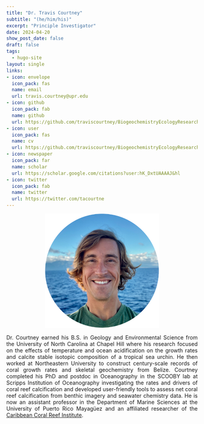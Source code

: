 ```yaml
---
title: "Dr. Travis Courtney"
subtitle: "(he/him/his)"
excerpt: "Principle Investigator"
date: 2024-04-20
show_post_date: false
draft: false
tags:
  - hugo-site
layout: single
links:
- icon: envelope
  icon_pack: fas
  name: email
  url: travis.courtney@upr.edu
- icon: github
  icon_pack: fab
  name: github
  url: https://github.com/traviscourtney/BiogeochemistryEcologyResearchGroup/raw/main/content/contact/TravisCourtneyCV.pdf
- icon: user 
  icon_pack: fas
  name: cv
  url: https://github.com/traviscourtney/BiogeochemistryEcologyResearchGroup/raw/main/content/contact/TravisCourtneyCV.pdf
- icon: newspaper
  icon_pack: far
  name: scholar
  url: https://scholar.google.com/citations?user:hK_DxtUAAAAJ&hl
- icon: twitter
  icon_pack: fab
  name: twitter
  url: https://twitter.com/tacourtne
---
```


<div style="text-align: center;">
<img src="featured-hex.PNG" width="300"> 
</div>

<div style="text-align: justify;">

Dr. Courtney earned his B.S. in Geology and Environmental Science from the University of North Carolina at Chapel Hill where his research focused on the effects of temperature and ocean acidification on the growth rates and calcite stable isotopic composition of a tropical sea urchin. He then worked at Northeastern University to construct century-scale records of coral growth rates and skeletal geochemistry from Belize. Courtney completed his PhD and postdoc in Oceanography in the SCOOBY lab at Scripps Institution of Oceanography investigating the rates and drivers of coral reef calcification and developed user-friendly tools to assess net coral reef calcification from benthic imagery and seawater chemistry data. He is now an assistant professor in the Department of Marine Sciences at the University of Puerto Rico Mayagüez and an affiliated researcher of the [Caribbean Coral Reef Institute](https://www.uprm.edu/ccri/).

</div>
